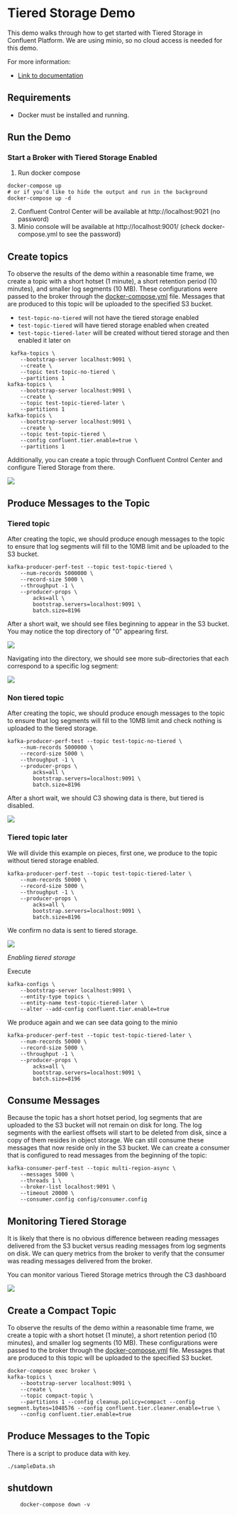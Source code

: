 # Tiered Storage Demo

This demo walks through how to get started with Tiered Storage in Confluent Platform. We are using minio, so no cloud access is needed for this demo.

For more information:

* [Link to documentation](https://docs.confluent.io/current/kafka/tiered-storage.html)

## Requirements
- Docker must be installed and running.

## Run the Demo

### Start a Broker with Tiered Storage Enabled

1. Run docker compose
```shell 
docker-compose up
# or if you'd like to hide the output and run in the background
docker-compose up -d
```
2. Confluent Control Center will be available at http://localhost:9021 (no password)
3. Minio console will be available at http://localhost:9001/ (check docker-compose.yml to see the password)

## Create topics

To observe the results of the demo within a reasonable time frame, we create a topic with a short hotset (1 minute), a short retention period (10 minutes), and smaller log segments (10 MB). These configurations were passed to the broker through the [docker-compose.yml](docker-compose.yml) file. Messages that are produced to this topic will be uploaded to the specified S3 bucket.

* `test-topic-no-tiered` will not have the tiered storage enabled
* `test-topic-tiered` will have tiered storage enabled when created
* `test-topic-tiered-later` will be created without tiered storage and then enabled it later on

```shell
 kafka-topics \
    --bootstrap-server localhost:9091 \
    --create \
    --topic test-topic-no-tiered \
    --partitions 1
kafka-topics \
    --bootstrap-server localhost:9091 \
    --create \
    --topic test-topic-tiered-later \
    --partitions 1
kafka-topics \
    --bootstrap-server localhost:9091 \
    --create \
    --topic test-topic-tiered \
    --config confluent.tier.enable=true \
    --partitions 1
```

Additionally, you can create a topic through Confluent Control Center and configure Tiered Storage from there.

<kbd><img src="images/c3-ts-settings.png" /></kbd>

## Produce Messages to the Topic


### Tiered topic
After creating the topic, we should produce enough messages to the topic to ensure that log segments will fill to the 10MB limit and be uploaded to the S3 bucket.

```shell
kafka-producer-perf-test --topic test-topic-tiered \
    --num-records 5000000 \
    --record-size 5000 \
    --throughput -1 \
    --producer-props \
        acks=all \
        bootstrap.servers=localhost:9091 \
        batch.size=8196
```
After a short wait, we should see files beginning to appear in the S3 bucket. You may notice the top directory of "0" appearing first.

<kbd><img src="images/top-dir.png" /></kbd>

Navigating into the directory, we should see more sub-directories that each correspond to a specific log segment:

<kbd><img src="images/all-segment-dirs.png" /></kbd>

### Non tiered topic

After creating the topic, we should produce enough messages to the topic to ensure that log segments will fill to the 10MB limit and check nothing is uploaded to the tiered storage.

```shell
kafka-producer-perf-test --topic test-topic-no-tiered \
    --num-records 5000000 \
    --record-size 5000 \
    --throughput -1 \
    --producer-props \
        acks=all \
        bootstrap.servers=localhost:9091 \
        batch.size=8196
```
After a short wait, we should C3 showing data is there, but tiered is disabled.

<kbd><img src="images/c3-no-tiered-topic.png" /></kbd>

### Tiered topic later

We will divide this example on pieces, first one, we produce to the topic without tiered storage enabled.

```shell
kafka-producer-perf-test --topic test-topic-tiered-later \
    --num-records 50000 \
    --record-size 5000 \
    --throughput -1 \
    --producer-props \
        acks=all \
        bootstrap.servers=localhost:9091 \
        batch.size=8196
```

We confirm no data is sent to tiered storage.

<kbd><img src="images/c3-tiered-topic-later-not-enabled.png" /></kbd>

*Enabling tiered storage*

Execute

```shell
kafka-configs \
    --bootstrap-server localhost:9091 \
    --entity-type topics \
    --entity-name test-topic-tiered-later \
    --alter --add-config confluent.tier.enable=true
```

We produce again and we can see data going to the minio

```shell
kafka-producer-perf-test --topic test-topic-tiered-later \
    --num-records 50000 \
    --record-size 5000 \
    --throughput -1 \
    --producer-props \
        acks=all \
        bootstrap.servers=localhost:9091 \
        batch.size=8196
```

## Consume Messages

Because the topic has a short hotset period, log segments that are uploaded to the S3 bucket will not remain on disk for long. The log segments with the earliest offsets will start to be deleted from disk, since a copy of them resides in object storage. We can still consume these messages that now reside only in the S3 bucket. We can create a consumer that is configured to read messages from the beginning of the topic:

```
kafka-consumer-perf-test --topic multi-region-async \
    --messages 5000 \
    --threads 1 \
    --broker-list localhost:9091 \
    --timeout 20000 \
    --consumer.config config/consumer.config
```

## Monitoring Tiered Storage

It is likely that there is no obvious difference between reading messages delivered from the S3 bucket versus reading messages from log segments on disk. We can query metrics from the broker to verify that the consumer was reading messages delivered from the broker.

You can monitor various Tiered Storage metrics through the C3 dashboard

<kbd><img src="images/ts-metrics.png" /></kbd>

## Create a Compact Topic

To observe the results of the demo within a reasonable time frame, we create a topic with a short hotset (1 minute), a short retention period (10 minutes), and smaller log segments (10 MB). These configurations were passed to the broker through the [docker-compose.yml](docker-compose.yml) file. Messages that are produced to this topic will be uploaded to the specified S3 bucket.

```
docker-compose exec broker \
kafka-topics \
    --bootstrap-server localhost:9091 \
    --create \
    --topic compact-topic \
    --partitions 1 --config cleanup.policy=compact --config segment.bytes=1048576 --config confluent.tier.cleaner.enable=true \
    --config confluent.tier.enable=true
```

## Produce Messages to the Topic

There is a script to produce data with key.

```
./sampleData.sh
```

## shutdown

```shell
    docker-compose down -v
```